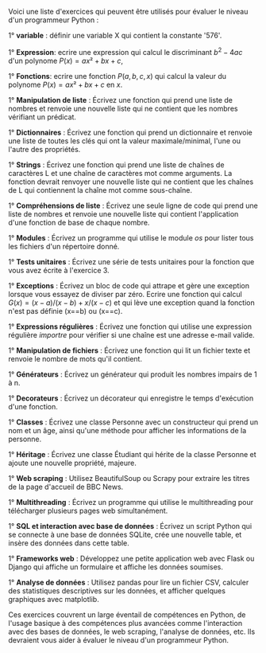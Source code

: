 

Voici une liste d'exercices qui peuvent être utilisés pour évaluer le niveau d'un programmeur Python :


1° **variable** : définir une variable X qui contient la constante '576'. 

1° **Expression**: ecrire une expression qui calcul le discriminant  $b^2-4ac$ d'un polynome $P(x) = ax² + bx + c$, 

1° **Fonctions**: ecrire une fonction $P(a,b,c,x)$ qui calcul la valeur du polynome $P(x) = ax² + bx + c$ en $x$.

1° **Manipulation de liste** : Écrivez une fonction qui prend une liste de nombres et renvoie une nouvelle liste qui ne contient que les nombres vérifiant un prédicat.

1° **Dictionnaires** : Écrivez une fonction qui prend un dictionnaire et renvoie une liste de toutes les clés qui ont la valeur maximale/minimal, l'une ou l'autre des propriétés.

1° **Strings** : Écrivez une fonction qui prend une liste de chaînes de caractères L et une chaîne de caractères mot comme arguments. 
La fonction devrait renvoyer une nouvelle liste qui ne contient que les chaînes de L qui contiennent la chaîne mot comme sous-chaîne.

1° **Compréhensions de liste** : Écrivez une seule ligne de code qui prend une liste de nombres et renvoie une nouvelle liste qui contient l'application d'une fonction de base de chaque nombre.

1° **Modules** : Écrivez un programme qui utilise le module *os* pour lister tous les fichiers d'un répertoire donné.

1° **Tests unitaires** : Écrivez une série de tests unitaires pour la fonction que vous avez écrite à l'exercice 3.

1° **Exceptions** : Écrivez un bloc de code qui attrape et gère une exception lorsque vous essayez de diviser par zéro. Ecrire une fonction qui calcul $G(x)= (x-a)/(x-b)+x/(x-c)$ et qui lève une exception quand la fonction n'est pas définie (x==b) ou (x==c).

1° **Expressions régulières** : Écrivez une fonction qui utilise une expression régulière $import re$ pour vérifier si une chaîne est une adresse e-mail valide.

1° **Manipulation de fichiers** : Écrivez une fonction qui lit un fichier texte et renvoie le nombre de mots qu'il contient.

1° **Générateurs** : Écrivez un générateur qui produit les nombres impairs de 1 à n.

1° **Decorateurs** : Écrivez un décorateur qui enregistre le temps d'exécution d'une fonction.

1° **Classes** : Écrivez une classe Personne avec un constructeur qui prend un nom et un âge, ainsi qu'une méthode pour afficher les informations de la personne.

1° **Héritage** : Écrivez une classe Étudiant qui hérite de la classe Personne et ajoute une nouvelle propriété, majeure.


1° **Web scraping** : Utilisez BeautifulSoup ou Scrapy pour extraire les titres de la page d'accueil de BBC News.

1° **Multithreading** : Écrivez un programme qui utilise le multithreading pour télécharger plusieurs pages web simultanément.

1° **SQL et interaction avec base de données** : Écrivez un script Python qui se connecte à une base de données SQLite, crée une nouvelle table, et insère des données dans cette table.

1° **Frameworks web** : Développez une petite application web avec Flask ou Django qui affiche un formulaire et affiche les données soumises.

1° **Analyse de données** : Utilisez pandas pour lire un fichier CSV, calculer des statistiques descriptives sur les données, et afficher quelques graphiques avec matplotlib.

Ces exercices couvrent un large éventail de compétences en Python, de l'usage basique à des compétences plus avancées comme l'interaction avec des bases de données, le web scraping, l'analyse de données, etc. Ils devraient vous aider à évaluer le niveau d'un programmeur Python.
